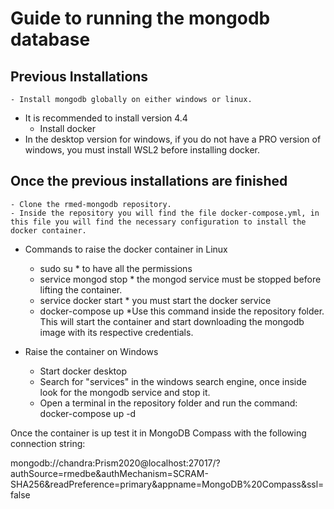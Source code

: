 # Guide to running the mongodb database

## Previous Installations
    - Install mongodb globally on either windows or linux.
* It is recommended to install version 4.4
    - Install docker
* In the desktop version for windows, if you do not have a PRO version of windows, you must install WSL2 before installing docker.

## Once the previous installations are finished

    - Clone the rmed-mongodb repository.
    - Inside the repository you will find the file docker-compose.yml, in this file you will find the necessary configuration to install the docker container. 

* Commands to raise the docker container in Linux
    - sudo su * to have all the permissions
    - service mongod stop * the mongod service must be stopped before lifting the container.
    - service docker start * you must start the docker service
    - docker-compose up *Use this command inside the repository folder. This will start the container and start downloading the mongodb image with its respective credentials. 

* Raise the container on Windows
    - Start docker desktop
    - Search for "services" in the windows search engine, once inside look for the mongodb service and stop it.
    - Open a terminal in the repository folder and run the command: 
    docker-compose up -d

Once the container is up test it in MongoDB Compass with the following connection string:

mongodb://chandra:Prism2020@localhost:27017/?authSource=rmedbe&authMechanism=SCRAM-SHA256&readPreference=primary&appname=MongoDB%20Compass&ssl=false

